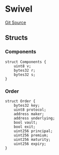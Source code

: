 # Swivel
[Git Source](https://github.com/Swivel-Finance/illuminate/blob/76b26ef748dc63cf89e3fa660df1bda262dcef15/src/lib/Swivel.sol)


## Structs
### Components

```solidity
struct Components {
    uint8 v;
    bytes32 r;
    bytes32 s;
}
```

### Order

```solidity
struct Order {
    bytes32 key;
    uint8 protocol;
    address maker;
    address underlying;
    bool vault;
    bool exit;
    uint256 principal;
    uint256 premium;
    uint256 maturity;
    uint256 expiry;
}
```

